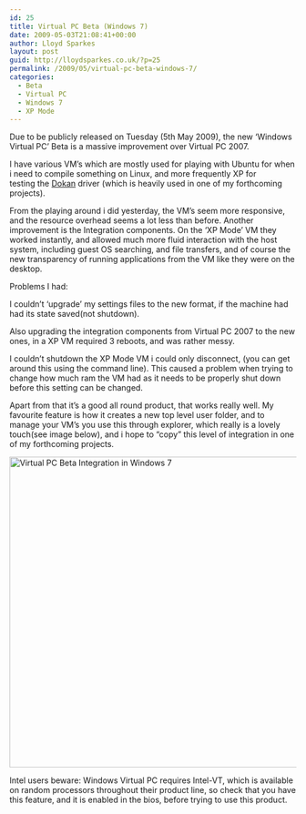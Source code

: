```yaml
---
id: 25
title: Virtual PC Beta (Windows 7)
date: 2009-05-03T21:08:41+00:00
author: Lloyd Sparkes
layout: post
guid: http://lloydsparkes.co.uk/?p=25
permalink: /2009/05/virtual-pc-beta-windows-7/
categories:
  - Beta
  - Virtual PC
  - Windows 7
  - XP Mode
---
```

Due to be publicly released on Tuesday (5th May 2009), the new &#8216;Windows Virtual PC&#8217; Beta is a massive improvement over Virtual PC 2007.

I have various VM&#8217;s which are mostly used for playing with Ubuntu for when i need to compile something on Linux, and more frequently XP for testing the [Dokan](http://dokan-dev.net/en/) driver (which is heavily used in one of my forthcoming projects).

From the playing around i did yesterday, the VM’s seem more responsive, and the resource overhead seems a lot less than before. Another improvement is the Integration components. On the &#8216;XP Mode&#8217; VM they worked instantly, and allowed much more fluid interaction with the host system, including guest OS searching, and file transfers, and of course the new transparency of running applications from the VM like they were on the desktop.

Problems I had:

I couldn’t &#8216;upgrade&#8217; my settings files to the new format, if the machine had had its state saved(not shutdown).

Also upgrading the integration components from Virtual PC 2007 to the new ones, in a XP VM required 3 reboots, and was rather messy.

I couldn’t shutdown the XP Mode VM i could only disconnect, (you can get around this using the command line). This caused a problem when trying to change how much ram the VM had as it needs to be properly shut down before this setting can be changed.

Apart from that it’s a good all round product, that works really well. My favourite feature is how it creates a new top level user folder, and to manage your VM&#8217;s you use this through explorer, which really is a lovely touch(see image below), and i hope to &#8220;copy&#8221; this level of integration in one of my forthcoming projects.

<img class="alignnone size-full wp-image-26" title="Virtual PC Beta Integration in Windows 7" src="http://blog.lloydsparkes.co.uk/wp-content/uploads/2009/05/untitled.png" alt="Virtual PC Beta Integration in Windows 7" width="803" height="546" srcset="https://lloydsparkes.co.uk/wp-content/uploads/2009/05/untitled.png 803w, https://lloydsparkes.co.uk/wp-content/uploads/2009/05/untitled-300x203.png 300w" sizes="(max-width: 803px) 100vw, 803px" />

Intel users beware: Windows Virtual PC requires Intel-VT, which is available on random processors throughout their product line, so check that you have this feature, and it is enabled in the bios, before trying to use this product.